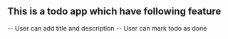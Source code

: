 ## This is a todo app which have following feature
-- User can add title and description
-- User can mark todo as done
